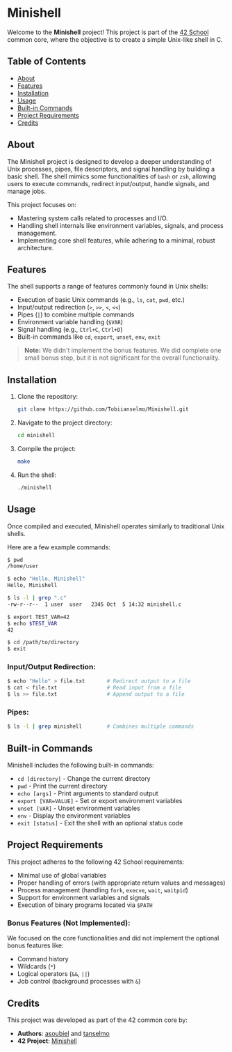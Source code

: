 
# Minishell

Welcome to the **Minishell** project! This project is part of the [42 School](https://www.42.fr/) common core, where the objective is to create a simple Unix-like shell in C.

## Table of Contents
- [About](#about)
- [Features](#features)
- [Installation](#installation)
- [Usage](#usage)
- [Built-in Commands](#built-in-commands)
- [Project Requirements](#project-requirements)
- [Credits](#credits)

## About

The Minishell project is designed to develop a deeper understanding of Unix processes, pipes, file descriptors, and signal handling by building a basic shell. The shell mimics some functionalities of `bash` or `zsh`, allowing users to execute commands, redirect input/output, handle signals, and manage jobs.

This project focuses on:
- Mastering system calls related to processes and I/O.
- Handling shell internals like environment variables, signals, and process management.
- Implementing core shell features, while adhering to a minimal, robust architecture.

## Features

The shell supports a range of features commonly found in Unix shells:

- Execution of basic Unix commands (e.g., `ls`, `cat`, `pwd`, etc.)
- Input/output redirection (`>`, `>>`, `<`, `<<`)
- Pipes (`|`) to combine multiple commands
- Environment variable handling (`$VAR`)
- Signal handling (e.g., `Ctrl+C`, `Ctrl+D`)
- Built-in commands like `cd`, `export`, `unset`, `env`, `exit`

> **Note:** We didn't implement the bonus features. We did complete one small bonus step, but it is not significant for the overall functionality.

## Installation

1. Clone the repository:
   ```bash
   git clone https://github.com/Tobiianselmo/Minishell.git
   ```

2. Navigate to the project directory:
   ```bash
   cd minishell
   ```

3. Compile the project:
   ```bash
   make
   ```

4. Run the shell:
   ```bash
   ./minishell
   ```

## Usage

Once compiled and executed, Minishell operates similarly to traditional Unix shells.

Here are a few example commands:

```bash
$ pwd
/home/user

$ echo "Hello, Minishell"
Hello, Minishell

$ ls -l | grep ".c"
-rw-r--r--  1 user  user   2345 Oct  5 14:32 minishell.c

$ export TEST_VAR=42
$ echo $TEST_VAR
42

$ cd /path/to/directory
$ exit
```

### Input/Output Redirection:

```bash
$ echo "Hello" > file.txt       # Redirect output to a file
$ cat < file.txt                # Read input from a file
$ ls >> file.txt                # Append output to a file
```

### Pipes:

```bash
$ ls -l | grep minishell        # Combines multiple commands
```

## Built-in Commands

Minishell includes the following built-in commands:

- `cd [directory]` - Change the current directory
- `pwd` - Print the current directory
- `echo [args]` - Print arguments to standard output
- `export [VAR=VALUE]` - Set or export environment variables
- `unset [VAR]` - Unset environment variables
- `env` - Display the environment variables
- `exit [status]` - Exit the shell with an optional status code

## Project Requirements

This project adheres to the following 42 School requirements:
- Minimal use of global variables
- Proper handling of errors (with appropriate return values and messages)
- Process management (handling `fork`, `execve`, `wait`, `waitpid`)
- Support for environment variables and signals
- Execution of binary programs located via `$PATH`

### Bonus Features (Not Implemented):
We focused on the core functionalities and did not implement the optional bonus features like:
- Command history
- Wildcards (`*`)
- Logical operators (`&&`, `||`)
- Job control (background processes with `&`)

## Credits

This project was developed as part of the 42 common core by:

- **Authors**: [asoubiel](https://profile.intra.42.fr/users/asoubiel) and [tanselmo](https://profile.intra.42.fr/users/tanselmo)
- **42 Project**: [Minishell](https://github.com/Tobiianselmo/Minishell)
